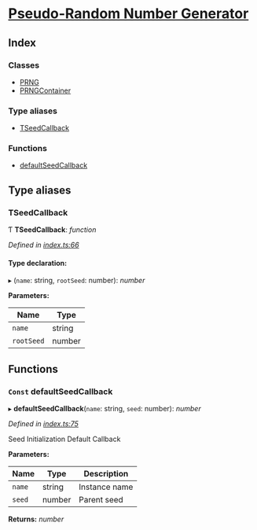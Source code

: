 # [Pseudo-Random Number Generator](../README.md)

## Index

### Classes

* [PRNG](classes/prng.md)
* [PRNGContainer](classes/prngcontainer.md)

### Type aliases

* [TSeedCallback](README.md#tseedcallback)

### Functions

* [defaultSeedCallback](README.md#const-defaultseedcallback)

## Type aliases

###  TSeedCallback

Ƭ **TSeedCallback**: *function*

*Defined in [index.ts:66](https://github.com/sibvrv/PRNG/blob/fc1cf27/src/index.ts#L66)*

#### Type declaration:

▸ (`name`: string, `rootSeed`: number): *number*

**Parameters:**

Name | Type |
------ | ------ |
`name` | string |
`rootSeed` | number |

## Functions

### `Const` defaultSeedCallback

▸ **defaultSeedCallback**(`name`: string, `seed`: number): *number*

*Defined in [index.ts:75](https://github.com/sibvrv/PRNG/blob/fc1cf27/src/index.ts#L75)*

Seed Initialization
Default Callback

**Parameters:**

Name | Type | Description |
------ | ------ | ------ |
`name` | string | Instance name |
`seed` | number | Parent seed |

**Returns:** *number*
